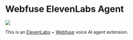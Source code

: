 # Webfuse ElevenLabs Agent

<a href="https://webfuse.com"><img src="https://img.shields.io/badge/Webfuse-Extension-3b82f6"></a>

This is an [ElevenLabs](https://elevenlabs.io) + [Webfuse](https://www.webfuse.com) voice AI agent extension.